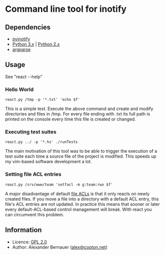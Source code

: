 # Command line tool for inotify

## Dependencies

 * [pyinotify](https://github.com/seb-m/pyinotify)
 * [Python 3.x](http://www.python.org/download/releases/3.2/) | [Python 2.x](http://www.python.org/download/releases/2.7.2/)
 * [argparse](http://pypi.python.org/pypi/argparse)

## Usage

See "react --help"

### Hello World
`react.py /tmp -p '*.txt' 'echo $f'`

This is a simple test. Execute the above command and create and modify
directories and files in /tmp. For every file ending with .txt its full path is
printed on the console every time this file is created or changed.

### Executing test suites
`react.py ../ -p '*.hs' ./runTests`

The main motivation of this tool was to be able to trigger the execution of a
test suite each time a source file of the project is modified. This speeds up
my vim-based software development a lot.

### Setting file ACL entries
`react.py /srv/www/team 'setfacl -m g:team:rwx $f'`

A major disadvantage of default [file ACLs](http://linux.die.net/man/1/setfacl)
is that it only reacts on newly created files. If you move a file into a
directory with a default ACL entry, this file's ACL entries are not updated. In
practice this means that sooner or later every default-ACL-based control
management will break. With react you can circumvent this problem.

## Information

 * Licence: [GPL 2.0](http://www.gnu.org/licenses/gpl-2.0.html)
 * Author: Alexander Bernauer (alex@copton.net)
